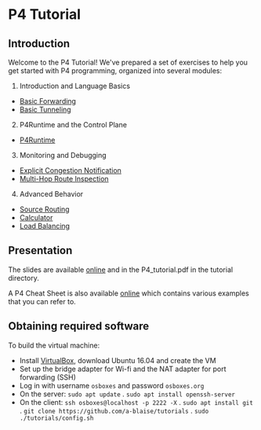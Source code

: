 # P4 Tutorial

## Introduction

Welcome to the P4 Tutorial! We've prepared a set of exercises to help
you get started with P4 programming, organized into several modules:

1. Introduction and Language Basics
* [Basic Forwarding](./exercises/basic)
* [Basic Tunneling](./exercises/basic_tunnel)

2. P4Runtime and the Control Plane
* [P4Runtime](./exercises/p4runtime)

3. Monitoring and Debugging
* [Explicit Congestion Notification](./exercises/ecn)
* [Multi-Hop Route Inspection](./exercises/mri)

4. Advanced Behavior
* [Source Routing](./exercises/source_routing)
* [Calculator](./exercises/calc)
* [Load Balancing](./exercises/load_balance)

## Presentation 

The slides are available [online](http://bit.ly/p4d2-2018-spring) and
in the P4_tutorial.pdf in the tutorial directory.

A P4 Cheat Sheet is also available [online](https://drive.google.com/file/d/1Z8woKyElFAOP6bMd8tRa_Q4SA1cd_Uva/view?usp=sharing)
which contains various examples that you can refer to.
        
## Obtaining required software

To build the virtual machine:
- Install [VirtualBox](https://virtualbox.org), download Ubuntu 16.04 and create the VM
- Set up the bridge adapter for Wi-fi and the NAT adapter for port forwarding (SSH)
- Log in with username `osboxes` and password `osboxes.org`
- On the server: `sudo apt update` . 
`sudo apt install openssh-server`
- On the client: `ssh osboxes@localhost -p 2222 -X` . 
`sudo apt install git` . 
`git clone https://github.com/a-blaise/tutorials` . 
`sudo ./tutorials/config.sh`
